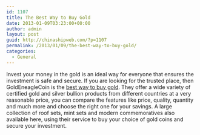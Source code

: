 ```yaml
---
id: 1107
title: The Best Way to Buy Gold
date: 2013-01-09T03:23:00+00:00
author: admin
layout: post
guid: http://chinashipweb.com/?p=1107
permalink: /2013/01/09/the-best-way-to-buy-gold/
categories:
  - General
---
```

Invest your money in the gold is an ideal way for everyone that ensures the investment is safe and secure. If you are looking for the trusted place, then GoldEneagleCoin is the [best way to buy gold](http://www.goldeneaglecoin.com/). They offer a wide variety of certified gold and silver bullion products from different countries at a very reasonable price, you can compare the features like price, quality, quantity and much more and choose the right one for your savings. A large collection of roof sets, mint sets and modern commemoratives also available here, using their service to buy your choice of gold coins and secure your investment.